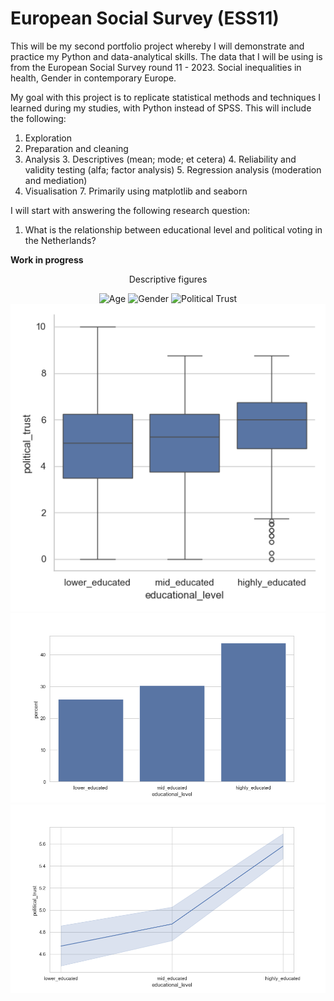 # European Social Survey (ESS11)
This will be my second portfolio project whereby I will demonstrate and practice my Python and data-analytical skills.
The data that I will be using is from the European Social Survey round 11 - 2023. Social inequalities in health, Gender in contemporary Europe.

My goal with this project is to replicate statistical methods and techniques I learned during my studies, with Python instead of SPSS.
This will include the following:
1. Exploration 
2. Preparation and cleaning
2. Analysis
   3. Descriptives (mean; mode; et cetera)
   4. Reliability and validity testing (alfa; factor analysis)
   5. Regression analysis (moderation and mediation)
6. Visualisation
   7. Primarily using matplotlib and seaborn

I will start with answering the following research question:
1. What is the relationship between educational level and political voting in the Netherlands?

**Work in progress**



<p align="center">
  Descriptive figures
</p>

<p align="center">
  <img src="C:\Python homedirectory\Portfolio_git\ESS11\reports\figures\age.png?raw=True" alt="Age" />
  <img src="C:\Python homedirectory\Portfolio_git\ESS11\reports\figures\gender.png" alt="Gender" />
   <img src="C:\Python homedirectory\Portfolio_git\ESS11\reports\figures\political_trust.png" alt="Political Trust" />
     <img src="archive/education_political_trust.png?raw=True" alt="Political Trust Education" />
  <img src="archive/educational_level.png?raw=True" alt="Education" />
  <img src="archive/political_trust_line.png?raw=True" alt="Political Trust Line" />
</p>

